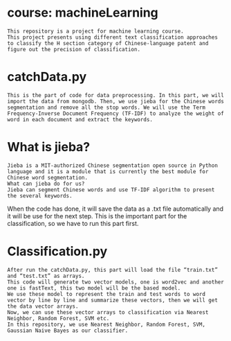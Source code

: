 # course: machineLearning
	This repository is a project for machine learning course.
	This project presents using different text classification approaches to classify the H section category of Chinese-language patent and figure out the precision of classification.

# catchData.py
	This is the part of code for data preprocessing. In this part, we will import the data from mongodb. Then, we use jieba for the Chinese words segmentation and remove all the stop words. We will use the Term Frequency-Inverse Document Frequency (TF-IDF) to analyze the weight of word in each document and extract the keywords.

# What is jieba?
	Jieba is a MIT-authorized Chinese segmentation open source in Python language and it is a module that is currently the best module for Chinese word segmentation.
	What can jieba do for us?
	Jieba can segment Chinese words and use TF-IDF algorithm to present the several keywords.

When the code has done, it will save the data as a .txt file automatically and it will be use for the next step. This is the important part for the classification, so we have to run this part first.

# Classification.py
	After run the catchData.py, this part will load the file “train.txt” and “test.txt” as arrays.
	This code will generate two vector models, one is word2vec and another one is fastText, this two model will be the based model.
	We use these model to represent the train and test words to word vector by line by line and summarize these vectors, then we will get the data vector arrays.
	Now, we can use these vector arrays to classification via Nearest Neighbor, Random Forest, SVM etc.
	In this repository, we use Nearest Neighbor, Random Forest, SVM, Gaussian Naive Bayes as our classifier.
